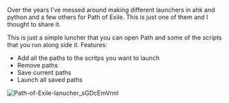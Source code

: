 Over the years I've messed around making different launchers in ahk and python and a few others for Path of Exile. This is just one of them and I thought to share it.

This is just a simple luncher that you can open Path and some of the scripts that you run along side it.
Features: 
- Add all the paths to the scritps you want to launch
- Remove paths
- Save current paths
- Launch all saved paths

![Path-of-Exile-lanucher_sGDcEmVnnl](https://github.com/STRIKERnz/Path-of-Exile-lanucher/assets/51475792/9bec370a-a8a7-4dbf-a94a-453db05a7fb2)
